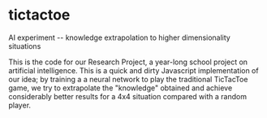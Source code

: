 # tictactoe
AI experiment -- knowledge extrapolation to higher dimensionality situations

This is the code for our Research Project, a year-long school project on artificial intelligence. This is a quick and dirty Javascript implementation of our idea; by training a a neural network to play the traditional TicTacToe game, we try to extrapolate the "knowledge" obtained and achieve considerably better results for a 4x4 situation compared with a random player.
